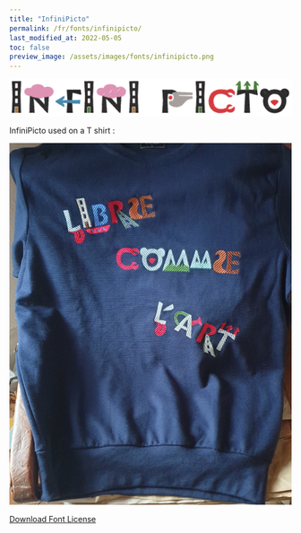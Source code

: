 ```yaml
---
title: "InfiniPicto"
permalink: /fr/fonts/infinipicto/
last_modified_at: 2022-05-05
toc: false
preview_image: /assets/images/fonts/infinipicto.png
---
```

![InfiniPicto](/assets/images/fonts/infinipicto.png)

InfiniPicto used on a T shirt :

![InfiniPicto2](/assets/images/fonts/infinipicto2.jpg)


[Download Font License](https://github.com/inkstitch/inkstitch/tree/main/fonts/infinipicto/LICENSE)
